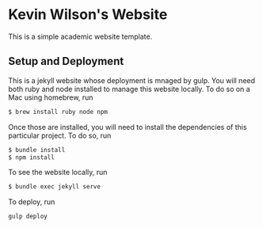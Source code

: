 # Kevin Wilson's Website

This is a simple academic website template.

## Setup and Deployment

This is a jekyll website whose deployment is mnaged by gulp. You will need both
ruby and node installed to manage this website locally. To do so on a Mac using
homebrew, run

```bash
$ brew install ruby node npm
```

Once those are installed, you will need to install the dependencies of this
particular project. To do so, run

```bash
$ bundle install
$ npm install
```

To see the website locally, run

```bash
$ bundle exec jekyll serve
```

To deploy, run

```bash
gulp deploy
```
